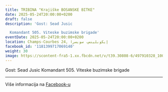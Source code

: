 ```yaml
---
title: TRIBINA "Krajiške BOSANSKE BITKE"
date: 2025-05-24T20:00:00+0200
draft: false
description: 'Gost: Sead Jusic

  Komandant 505. Viteske buzimske brigade'
eventDate: 2025-05-24T20:00:00+0200
location: Champs-Courbes 24, ‏إيكوبلينس‏، ‏سويسرا‏
facebook_id: '1181399717069140'
weight: 30
image: https://scontent-fra5-1.xx.fbcdn.net/v/t39.30808-6/497910328_1007825038144762_7375653666811415510_n.jpg?_nc_cat=110&ccb=1-7&_nc_sid=9e60e4&_nc_ohc=BYNN29nZ_7IQ7kNvwF3Rk5z&_nc_oc=Adkml7TgXGMz1ngnUpetk6ncp-9DKeIzMJLdyPpC77jAPw6dSTfWGmnfp70Rmi5HpMA&_nc_zt=23&_nc_ht=scontent-fra5-1.xx&edm=ABTKTjYEAAAA&_nc_gid=XI78UelV7TVkDujbialWOQ&oh=00_AfZj1UkNT4cfrp16bmHzH_T9QLlaLH77tgUK1YWusNiAJQ&oe=68DA702F
---
```


Gost: Sead Jusic
Komandant 505. Viteske buzimske brigade

---

Više informacija na [Facebook-u](https://facebook.com/events/1181399717069140)
